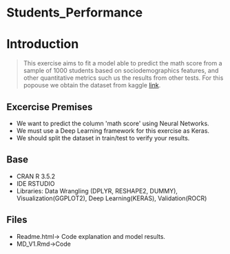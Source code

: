 # Students_Performance


# Introduction

>This exercise aims to fit a model able to predict the math score from a sample of 1000 students based on sociodemographics features, and other quantitative metrics such us the results from other tests. For this popouse  we obtain the dataset from  kaggle [link](https://www.kaggle.com/spscientist/students-performance-in-exams). 

## Excercise Premises

* We want to predict the column 'math score' using Neural Networks.
* We must use a Deep Learning framework for this exercise as Keras.
* We should split the dataset in train/test to verify your results.

## Base
* CRAN R 3.5.2
* IDE  RSTUDIO
* Libraries: Data Wrangling (DPLYR, RESHAPE2, DUMMY), Visualization(GGPLOT2), Deep Learning(KERAS), Validation(ROCR)


## Files 

* Readme.html-> Code explanation and model results.
* MD_V1.Rmd->Code
